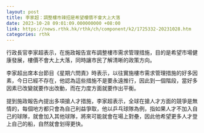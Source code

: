 ```yaml
---
layout: post
title: 李家超：調整樓市辣招是希望樓價不會大上大落
date: 2023-10-28 09:01:09.000000000 +08:00
link: https://news.rthk.hk/rthk/ch/component/k2/1725332-20231028.htm
categories: rthk
---
```


行政長官李家超表示，在施政報告宣布調整樓市需求管理措施，目的是希望市場健康發展，樓價不會大上大落，同時讓市民了解清晰的政策方向。

李家超出席本台節目《星期六問責》時表示，以往實施樓市需求管理措施的好多因素，今日已經不存在，他認為這些措施不是要永遠推行，因此到一個階段，當好多因素已改變就要作出改動，而在力度方面就要作出平衡。

提到施政報告內提出多項搶人才措施，李家超表示，全球在搶人才方面的競爭是無情的，每個地方都只會為自己利益爭取，他以乒乓球隊為例，指如果人才不加入自己的球隊，就會加入其他球隊，將來可能就會在場上對壘，因此他希望更多人才登上自己的船，自然就會划得更快。

